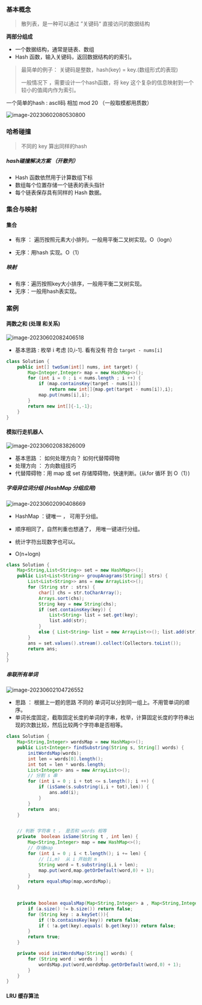 ### 基本概念

> 散列表，是一种可以通过 ”关键码“ 直接访问的数据结构

**两部分组成**

* 一个数据结构，通常是链表、数组
* Hash 函数，输入关键码，返回数据结构的的索引。

> 最简单的例子：	关键码是整数，hash(key) = key.(数组形式的表现)
>
> 一般情况下 ，需要设计一个hash函数，将 key 这个复杂的信息映射到一个较小的值阈内作为索引。

一个简单的hash : ascll码 相加 mod 20 （一般取模都用质数）

![image-20230602080530800](%E5%93%88%E5%B8%8C%E8%A1%A8%E3%80%81%E9%9B%86%E5%90%88%E3%80%81%E6%98%A0%E5%B0%84.assets/image-20230602080530800.png)

### 哈希碰撞

> 不同的 key 算出同样的hash

##### hash碰撞解决方案 （开散列）

* Hash 函数依然用于计算数组下标
* 数组每个位置存储一个链表的表头指针
* 每个链表保存具有同样的 Hash 数据。

### 集合与映射

#### 集合

* 有序 ： 遍历按照元素大小排列，一般用平衡二叉树实现。O（logn）

* 无序：用hash 实现。O（1）

##### 映射 

* 有序：遍历按照key大小排序，一般用平衡二叉树实现。
* 无序：一般用hash表实现。

### 案例

#### 两数之和 (处理 和关系)

![image-20230602082406518](%E5%93%88%E5%B8%8C%E8%A1%A8%E3%80%81%E9%9B%86%E5%90%88%E3%80%81%E6%98%A0%E5%B0%84.assets/image-20230602082406518.png)

* 基本思路 : 枚举 i 考虑 [0,i-1]. 看有没有 符合 `target - nums[i]`

```java
class Solution {
    public int[] twoSum(int[] nums, int target) {
        Map<Integer,Integer> map = new HashMap<>();
        for (int i = 0 ; i < nums.length ; i ++) {
            if (map.containsKey(target - nums[i])) 
                return new int[]{map.get(target - nums[i]),i};
            map.put(nums[i],i);
        }
        return new int[]{-1,-1};
    }
}
```

#### 模拟行走机器人

![image-20230602083826009](%E5%93%88%E5%B8%8C%E8%A1%A8%E3%80%81%E9%9B%86%E5%90%88%E3%80%81%E6%98%A0%E5%B0%84.assets/image-20230602083826009.png)

* 基本思路 ： 如何处理方向？ 如何代替障碍物
* 处理方向 ： 方向数组技巧
* 代替障碍物：用 map 或 set 存储障碍物，快速判断。(从for 循环 到 O（1）)

##### 字母异位词分组 (HashMap 分组应用)

![image-20230602090408669](%E5%93%88%E5%B8%8C%E8%A1%A8%E3%80%81%E9%9B%86%E5%90%88%E3%80%81%E6%98%A0%E5%B0%84.assets/image-20230602090408669.png)

* HashMap ：键唯一 ， 可用于分组。

* 顺序相同了，自然判重也想通了， 用唯一键进行分组。
* 统计字符出现数字也可以。
* O(n+logn)

```java
class Solution {
    Map<String,List<String>> set = new HashMap<>();
    public List<List<String>> groupAnagrams(String[] strs) {
        List<List<String>> ans = new ArrayList<>();
        for (String str : strs) {
            char[] chs = str.toCharArray();
            Arrays.sort(chs);
            String key = new String(chs);
            if (set.containsKey(key)) {
                List<String> list = set.get(key);
                list.add(str);
            }
            else { List<String> list = new ArrayList<>(); list.add(str);  set.put(key,list); }
        }
        ans = set.values().stream().collect(Collectors.toList());
        return ans;       
}
}
```

##### 串联所有单词

![image-20230602104726552](%E5%93%88%E5%B8%8C%E8%A1%A8%E3%80%81%E9%9B%86%E5%90%88%E3%80%81%E6%98%A0%E5%B0%84.assets/image-20230602104726552.png)

* 思路 ： 根据上一题的思路 不同的 单词可以分到同一组上。不用管单词的顺序。
* 单词长度固定，截取固定长度的单词的字串，枚举，计算固定长度的字符串出现的次数比较，然后比较两个字符串是否相等。

```java
class Solution {
    Map<String,Integer> wordsMap = new HashMap<>();
    public List<Integer> findSubstring(String s, String[] words) {
        initWordsMap(words);
        int len = words[0].length();
        int tot = len * words.length;
        List<Integer> ans = new ArrayList<>();
        // 分割 s 串
        for (int i = 0 ; i + tot <= s.length(); i ++) {
            if (isSame(s.substring(i,i + tot),len)) {
                ans.add(i);
            }
        }
        return  ans;
    }   


    // 判断 字符串 t ， 是否和 words 相等
    private  boolean isSame(String t , int len) {
        Map<String,Integer> map = new HashMap<>();
        // 存储map
        for (int i = 0 ; i < t.length(); i += len) {
            // [i,m)  从 i 开始到 m
            String word = t.substring(i,i + len);
            map.put(word,map.getOrDefault(word,0) + 1);
        }
        return equalsMap(map,wordsMap);
    }


    private boolean equalsMap(Map<String,Integer> a , Map<String,Integer> b) {
        if (a.size() != b.size()) return false;
        for (String key : a.keySet()){
            if (!b.containsKey(key)) return false;
            if ( !a.get(key).equals( b.get(key))) return false;
        }
        return true;
    }

    private void initWordsMap(String[] words) {
        for (String word : words ) {
            wordsMap.put(word,wordsMap.getOrDefault(word,0) + 1);
        }
    }
}
```

#### LRU 缓存算法

